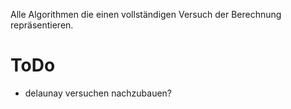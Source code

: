 Alle Algorithmen die einen vollständigen Versuch der Berechnung repräsentieren.

# ToDo
- delaunay versuchen nachzubauen?